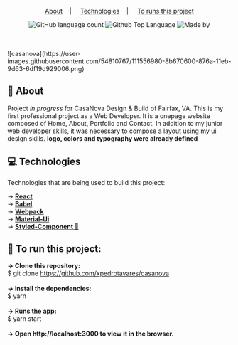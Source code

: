<p align="center">
  <a href="#-about">About</a>&nbsp;&nbsp;&nbsp;&nbsp;|&nbsp;&nbsp;&nbsp;&nbsp;   
  <a href="#-technologies">Technologies</a>&nbsp;&nbsp;&nbsp;&nbsp;|&nbsp;&nbsp;&nbsp;&nbsp;
  <a href="#-to-run-this-project">To runs this project</a>
</p>
<p align="center">
<img alt="GitHub language count" src="https://img.shields.io/github/languages/count/xpedrotavares/casanova?color=%2304D361">
 <img alt="Github Top Language" src="https://img.shields.io/github/languages/top/xpedrotavares/casanova?color=%2304D361">
 <img alt="Made by" src="https://img.shields.io/badge/Made%20by-Pedro Tavares-%2304D361">
  </p>
</br>
</br>
![casanova](https://user-images.githubusercontent.com/54810767/111556980-8b670600-876a-11eb-9d63-6df19d929006.png)


## 📝 About
  
Project <i> in progress </i> for CasaNova Design & Build of Fairfax, VA. This is my first professional project as a Web Developer. It is a onepage website composed of Home, About, Portfolio and Contact. In addition to my junior web developer skills, it was necessary to compose a layout using my ui design skills. **logo, colors and typography were already defined**

## 💻 Technologies

Technologies that are being used to build this project:

→ **[React](https://reactjs.org/)**</br>
→ **[Babel](https://babeljs.io/)**</br>
→ **[Webpack](https://webpack.js.org/)**</br>
→ **[Material-Ui](https://material-ui.com/)**</br>
→ **[Styled-Component 💅](https://styled-components.com/)**</br>


## 🚀 To run this project:

**→ Clone this repository:**</br>
$ git clone https://github.com/xpedrotavares/casanova</br>
</br>
**→ Install the dependencies:**</br>
$ yarn</br>
</br>
**→ Runs the app:**</br>
$ yarn start</br>
</br>
**→ Open http://localhost:3000 to view it in the browser.**
